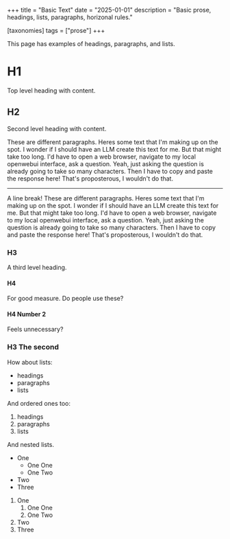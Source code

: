 +++
title = "Basic Text"
date = "2025-01-01"
description = "Basic prose, headings, lists, paragraphs, horizonal rules."

[taxonomies]
tags = ["prose"]
+++

This page has examples of headings, paragraphs, and lists.

<!-- more -->

# H1

Top level heading with content.

## H2

Second level heading with content.

These are different paragraphs.  Heres some text that I'm making up on the spot.  I wonder if I should have an LLM create this text for me.  But that might take too long.  I'd have to open a web browser, navigate to my local openwebui interface, ask a question.  Yeah, just asking the question is already going to take so many characters.  Then I have to copy and paste the response here!  That's proposterous, I wouldn't do that.

---

A line break! These are different paragraphs.  Heres some text that I'm making up on the spot.  I wonder if I should have an LLM create this text for me.  But that might take too long.  I'd have to open a web browser, navigate to my local openwebui interface, ask a question.  Yeah, just asking the question is already going to take so many characters.  Then I have to copy and paste the response here!  That's proposterous, I wouldn't do that.

### H3

A third level heading.

#### H4

For good measure.  Do people use these?

#### H4 Number 2

Feels unnecessary?

### H3 The second

How about lists:

* headings
* paragraphs
* lists

And ordered ones too:

1. headings
2. paragraphs
3. lists

And nested lists.

* One
    * One One
    * One Two
* Two
* Three

1. One
    1. One One
    1. One Two
1. Two
1. Three

